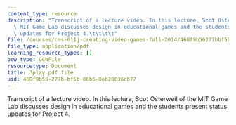 ```yaml
---
content_type: resource
description: "Transcript of a lecture video. In this lecture, Scot Osterweil of the\
  \ MIT Game Lab discusses design in educational games and the students present status\
  \ updates for Project 4.\t\t\t\t"
file: /courses/cms-611j-creating-video-games-fall-2014/468f9b56277bbf5b06b60eb28036cb77_s8At7cnDelQ.pdf
file_type: application/pdf
learning_resource_types: []
ocw_type: OCWFile
resourcetype: Document
title: 3play pdf file
uid: 468f9b56-277b-bf5b-06b6-0eb28036cb77
---
```

Transcript of a lecture video. In this lecture, Scot Osterweil of the MIT Game Lab discusses design in educational games and the students present status updates for Project 4.				
